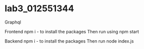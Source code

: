 # lab3_012551344
Graphql

Frontend
npm i - to install the packages
Then run using npm start


Backend
npm i - to install the packages
Then run node index.js
